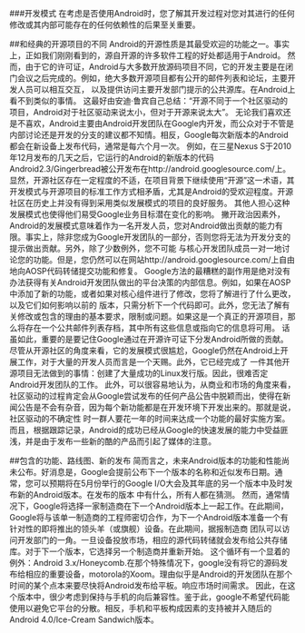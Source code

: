 ###开发模式
	在考虑是否使用Android时，您了解其开发过程对您对其进行的任何修改或其内部可能存在的任何依赖性的后果至关重要。
	
##和经典的开源项目的不同
	Android的开源性质是其最受欢迎的功能之一。事实上，正如我们刚刚看到的，源自开源的许多软件工程的好处都适用于Android。
	然而，由于它的许可证，Android与大多数开放源码项目不同，它的开发主要是在闭门会议之后完成的。例如，绝大多数开源项目都有公开的邮件列表和论坛，主要开发人员可以相互交互，
以及提供访问主要开发部门提示的公共源库。在Android上看不到类似的事情。
	这最好由安迪·鲁宾自己总结：“开源不同于一个社区驱动的项目，Android对于社区驱动来说太小，但对于开源来说太大”。
	无论我们喜欢还是不喜欢，Android主要由Android开发团队在Google内开发，而公众对于不管是内部讨论还是开发的分支的建议都不知情。相反，Google每次新版本的Android都会在新设备上发布代码，通常是每六个月一次。
例如，在三星Nexus S于2010年12月发布的几天之后，它运行的Android的新版本的代码Android2.3/Gingerbread被公开发布在http://android.googlesource.com/上。
	显然，开源社区存在一定程度的不适，在项目背景下继续使用“开源”这一术语，其开发模式与开源项目的标准工作方式相矛盾，尤其是Android的受欢迎程度。开源社区在历史上并没有得到采用类似发展模式的项目的良好服务。
其他人担心这种发展模式也使得他们易受Google业务目标潜在变化的影响。
	撇开政治因素外，Android的发展模式意味着作为一名开发人员，您对Android做出贡献的能力有限。事实上，除非您成为Google开发团队的一部分，否则您将无法为开发分支的提示做出贡献。另外，除了少数例外，您不可能
与核心开发团队成员一对一地讨论您的功能。但是，您仍然可以在网站http://android.googlesource.com/上自由地向AOSP代码转储提交功能和修复。
	Google方法的最糟糕的副作用是绝对没有办法获得有关Android开发团队做出的平台决策的内部信息。例如，如果在AOSP中添加了新的功能，或者如果对核心组件进行了修改，您将了解进行了什么更改，以及它们如何影响以前的
版本，只需分析下一个代码即可。此外，您无法了解有关修改或包含的理由的基本要求，限制或问题。如果这是一个真正的开源项目，那么将存在一个公共邮件列表存档，其中所有这些信息或指向它的信息将可用。
	话虽如此，重要的是要记住Google通过在开源许可证下分发Android所做的贡献。尽管从开源社区的角度来看，它的发展模式很尴尬，Google仍然在Android上开展工作，对于大量的开发人员而言是一个天赐。此外，它已经完成了
一件其他开源项目无法做到的事情：创建了大量成功的Linux发行版。因此，很难否定Android开发团队的工作。
	此外，可以很容易地认为，从商业和市场的角度来看，社区驱动的过程肯定会从Google尝试发布的任何产品公告中脱颖而出，使得在新闻公告是不会有杂音，因为每个新功能都是在开发环境下开发出来的。那就是说，社区驱动的不确定性
时一群人要花一年的时间来达成一个功能的最好实施方案。而且，根据跟踪记录，Android的成功已经从Google的快速发展的能力中受益匪浅，并是由于发布一些新的酷的产品而引起了媒体的注意。

##包含的功能、路线图、新的发布
	简而言之，未来Android版本的功能和性能尚未公布。好消息是，Google会提前公布下一个版本的名称和近似发布日期。通常，您可以预期将在5月份举行的Google I/O大会及其年底的另一个版本中及时发布新的Android版本。在发布的版本
中有什么，所有人都在猜测。
	然而，通常情况下，Google将选择一家制造商在下一个Android版本上一起工作。在此期间，Google将与该单一制造商的工程师密切合作，为下一个Android版本准备一个有针对性的即将推出的领头羊（或旗舰）设备。在此期间，据报制造商
团队可以访问开发部门的一角。一旦设备投放市场，相应的源代码转储就会发布给公共存储库。对于下一个版本，它选择另一个制造商并重新开始。
	这个循环有一个显着的例外：Android 3.x/Honeycomb.在那个特殊情况下，google没有将它的源码发布给相应的重要设备，motorola的Xoom。理由似乎是Android的开发团队在那个时间的某个点本来要尽快将Android发布给平板。响应市场时间需求。
因此，在这个版本中，很少考虑到保持与手机的向后兼容性。鉴于此，google不希望代码能使用以避免它平台的分散。相反，手机和平板构成因素的支持被并入随后的Android 4.0/Ice-Cream Sandwich版本。

